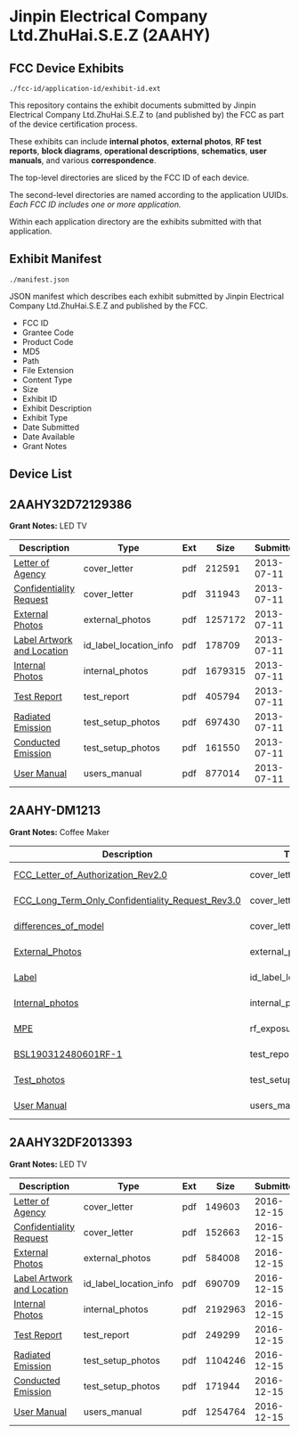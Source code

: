 # Jinpin Electrical Company Ltd.ZhuHai.S.E.Z (2AAHY)
## FCC Device Exhibits

```
./fcc-id/application-id/exhibit-id.ext
```

This repository contains the exhibit documents submitted by Jinpin Electrical Company Ltd.ZhuHai.S.E.Z to (and published by) the FCC as part of the device certification process.

These exhibits can include **internal photos**, **external photos**, **RF test reports**, **block diagrams**, **operational descriptions**, **schematics**, **user manuals**, and various **correspondence**.

The top-level directories are sliced by the FCC ID of each device.

The second-level directories are named according to the application UUIDs. *Each FCC ID includes one or more application.*

Within each application directory are the exhibits submitted with that application. 

## Exhibit Manifest

```
./manifest.json
```

JSON manifest which describes each exhibit submitted by Jinpin Electrical Company Ltd.ZhuHai.S.E.Z and published by the FCC.

- FCC ID
- Grantee Code
- Product Code
- MD5
- Path
- File Extension
- Content Type
- Size
- Exhibit ID
- Exhibit Description
- Exhibit Type
- Date Submitted
- Date Available
- Grant Notes

## Device List
## 2AAHY32D72129386
**Grant Notes:** LED TV

| Description | Type | Ext | Size | Submitted | Available |
| ----------- | ---- | --- | ---- | --------- | --------- |
| [Letter of Agency](2AAHY32D72129386/91c4deccde4b050a4a519dc494e17c65/2014551.pdf) | cover_letter | pdf | 212591 | 2013-07-11 | 2013-07-11 |
| [Confidentiality Request](2AAHY32D72129386/91c4deccde4b050a4a519dc494e17c65/2014552.pdf) | cover_letter | pdf | 311943 | 2013-07-11 | 2013-07-11 |
| [External Photos](2AAHY32D72129386/91c4deccde4b050a4a519dc494e17c65/2014558.pdf) | external_photos | pdf | 1257172 | 2013-07-11 | 2013-07-11 |
| [Label Artwork and Location](2AAHY32D72129386/91c4deccde4b050a4a519dc494e17c65/2014559.pdf) | id_label_location_info | pdf | 178709 | 2013-07-11 | 2013-07-11 |
| [Internal Photos](2AAHY32D72129386/91c4deccde4b050a4a519dc494e17c65/2014560.pdf) | internal_photos | pdf | 1679315 | 2013-07-11 | 2013-07-11 |
| [Test Report](2AAHY32D72129386/91c4deccde4b050a4a519dc494e17c65/2014555.pdf) | test_report | pdf | 405794 | 2013-07-11 | 2013-07-11 |
| [Radiated Emission](2AAHY32D72129386/91c4deccde4b050a4a519dc494e17c65/2014556.pdf) | test_setup_photos | pdf | 697430 | 2013-07-11 | 2013-07-11 |
| [Conducted Emission](2AAHY32D72129386/91c4deccde4b050a4a519dc494e17c65/2014557.pdf) | test_setup_photos | pdf | 161550 | 2013-07-11 | 2013-07-11 |
| [User Manual](2AAHY32D72129386/91c4deccde4b050a4a519dc494e17c65/2014553.pdf) | users_manual | pdf | 877014 | 2013-07-11 | 2013-07-11 |
## 2AAHY-DM1213
**Grant Notes:** Coffee Maker

| Description | Type | Ext | Size | Submitted | Available |
| ----------- | ---- | --- | ---- | --------- | --------- |
| [FCC_Letter_of_Authorization_Rev2.0](2AAHY-DM1213/8667173fd452c7264ff0eb66f0b6cc11/4280338.pdf) | cover_letter | pdf | 73338 | 2019-05-16 | 2019-05-16 |
| [FCC_Long_Term_Only_Confidentiality_Request_Rev3.0](2AAHY-DM1213/8667173fd452c7264ff0eb66f0b6cc11/4280339.pdf) | cover_letter | pdf | 75121 | 2019-05-16 | 2019-05-16 |
| [differences_of_model](2AAHY-DM1213/8667173fd452c7264ff0eb66f0b6cc11/4280344.pdf) | cover_letter | pdf | 29583 | 2019-05-16 | 2019-05-16 |
| [External_Photos](2AAHY-DM1213/8667173fd452c7264ff0eb66f0b6cc11/4280335.pdf) | external_photos | pdf | 377266 | 2019-05-16 | 2019-05-16 |
| [Label](2AAHY-DM1213/8667173fd452c7264ff0eb66f0b6cc11/4280341.pdf) | id_label_location_info | pdf | 130140 | 2019-05-16 | 2019-05-16 |
| [Internal_photos](2AAHY-DM1213/8667173fd452c7264ff0eb66f0b6cc11/4280336.pdf) | internal_photos | pdf | 1903228 | 2019-05-16 | 2019-05-16 |
| [MPE](2AAHY-DM1213/8667173fd452c7264ff0eb66f0b6cc11/4280342.pdf) | rf_exposure_info | pdf | 84997 | 2019-05-16 | 2019-05-16 |
| [BSL190312480601RF-1](2AAHY-DM1213/8667173fd452c7264ff0eb66f0b6cc11/4280343.pdf) | test_report | pdf | 1705100 | 2019-05-16 | 2019-05-16 |
| [Test_photos](2AAHY-DM1213/8667173fd452c7264ff0eb66f0b6cc11/4280334.pdf) | test_setup_photos | pdf | 320805 | 2019-05-16 | 2019-05-16 |
| [User Manual](2AAHY-DM1213/8667173fd452c7264ff0eb66f0b6cc11/4280337.pdf) | users_manual | pdf | 289742 | 2019-05-16 | 2019-05-16 |
## 2AAHY32DF2013393
**Grant Notes:** LED TV

| Description | Type | Ext | Size | Submitted | Available |
| ----------- | ---- | --- | ---- | --------- | --------- |
| [Letter of Agency](2AAHY32DF2013393/9d64003c4ca46cf399fbc26981397fc3/3228671.pdf) | cover_letter | pdf | 149603 | 2016-12-15 | 2016-12-15 |
| [Confidentiality Request](2AAHY32DF2013393/9d64003c4ca46cf399fbc26981397fc3/3228672.pdf) | cover_letter | pdf | 152663 | 2016-12-15 | 2016-12-15 |
| [External Photos](2AAHY32DF2013393/9d64003c4ca46cf399fbc26981397fc3/3228678.pdf) | external_photos | pdf | 584008 | 2016-12-15 | 2016-12-15 |
| [Label Artwork and Location](2AAHY32DF2013393/9d64003c4ca46cf399fbc26981397fc3/3228679.pdf) | id_label_location_info | pdf | 690709 | 2016-12-15 | 2016-12-15 |
| [Internal Photos](2AAHY32DF2013393/9d64003c4ca46cf399fbc26981397fc3/3228680.pdf) | internal_photos | pdf | 2192963 | 2016-12-15 | 2016-12-15 |
| [Test Report](2AAHY32DF2013393/9d64003c4ca46cf399fbc26981397fc3/3228675.pdf) | test_report | pdf | 249299 | 2016-12-15 | 2016-12-15 |
| [Radiated Emission](2AAHY32DF2013393/9d64003c4ca46cf399fbc26981397fc3/3228676.pdf) | test_setup_photos | pdf | 1104246 | 2016-12-15 | 2016-12-15 |
| [Conducted Emission](2AAHY32DF2013393/9d64003c4ca46cf399fbc26981397fc3/3228677.pdf) | test_setup_photos | pdf | 171944 | 2016-12-15 | 2016-12-15 |
| [User Manual](2AAHY32DF2013393/9d64003c4ca46cf399fbc26981397fc3/3228673.pdf) | users_manual | pdf | 1254764 | 2016-12-15 | 2016-12-15 |
